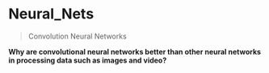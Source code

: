 # Neural_Nets
> Convolution Neural Networks 


**Why are convolutional neural networks better than other neural networks in processing data such as images and video?**

